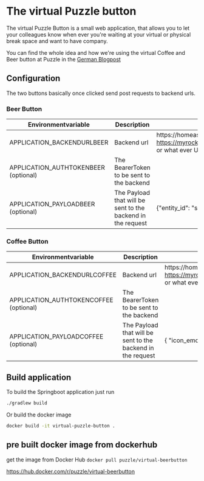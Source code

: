 # The virtual Puzzle button

The virtual Puzzle Button is a small web application, that allows you to let your colleagues know when ever you're waiting at your virtual or physical break space and want to have company.

You can find the whole idea and how we're using the virtual Coffee and Beer button at Puzzle in the [German Blogpost](https://www.puzzle.ch/de/blog/articles/2020/03/23/der-puzzle-fyrabebier-knopf)

## Configuration

The two buttons basically once clicked send post requests to backend urls.

### Beer Button

| Environmentvariable                  | Description           | Example  |
| ------------------------------------ |---------------------|----------|
| APPLICATION_BACKENDURLBEER           | Backend url           | https://homeassistantserver/api/services/script/turn_on or https://myrocketchat.ch/hooks/DKC4GeDPWYnjKEb5g/jDKAB5zbaG2tHx94cQny7epqAg2QBaE3QFdyBGmYoy3tekgi or what ever ULR you'd like to send a post request to, when the button was clicked |
| APPLICATION_AUTHTOKENBEER (optional) | The BearerToken to be sent to the backend |  |
| APPLICATION_PAYLOADBEER (optional)   | The Payload that will be sent to the backend in the request | {"entity_id": "script.notify_remote_fyrabebier"} |


### Coffee Button

| Environmentvariable                  | Description           | Example  |
| ------------------------------------ |---------------------|----------|
| APPLICATION_BACKENDURLCOFFEE           | Backend url           | https://homeassistantserver/api/services/script/turn_on or https://myrocketchat.ch/hooks/DKC4GeDPWYnjKEb5g/jDKAB5zbaG2tHx94cQny7epqAg2QBaE3QFdyBGmYoy3tekgi or what ever ULR you'd like to send a post request to, when the button was clicked  |
| APPLICATION_AUTHTOKENCOFFEE (optional) | The BearerToken to be sent to the backend |  |
| APPLICATION_PAYLOADCOFFEE (optional)   | The Payload that will be sent to the backend in the request | { "icon_emoji": ":ghost:", "text": "Let's have a coffee, join me please [Meetingroom](https://linktoyoumeetingroom)", |




## Build application 

To build the Springboot application just run

```bash
./gradlew build
```

Or build the docker image

```bash
docker build -it virtual-puzzle-button .
```

## pre built docker image from dockerhub

get the image from Docker Hub `docker pull puzzle/virtual-beerbutton`

https://hub.docker.com/r/puzzle/virtual-beerbutton